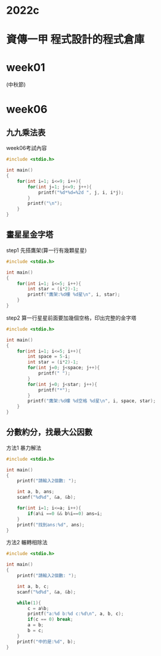 # 2022c  
# 資傳一甲 程式設計的程式倉庫

# week01
(中秋節)

# week06
## 九九乘法表
week06考試內容
```cpp
#include <stdio.h>

int main()
{
	for(int i=1; i<=9; i++){
		for(int j=1; j<=9; j++){
			printf("%d*%d=%2d ", j, i, i*j);
		}
		printf("\n");
	}
}
```
## 畫星星金字塔
step1 先搭鷹架(算一行有幾顆星星)
```cpp
#include <stdio.h>

int main()
{
    for(int i=1; i<=5; i++){
        int star = (i*2)-1;
        printf("鷹架:%d樓 %d星\n", i, star);
    }
}
```
step2 算一行星星前面要加幾個空格，印出完整的金字塔
```cpp
#include <stdio.h>

int main()
{
    for(int i=1; i<=5; i++){
        int space = 5-i;
        int star = (i*2)-1;
        for(int j=0; j<space; j++){
            printf(" ");
        }
        for(int j=0; j<star; j++){
            printf("*");
        }
        printf("鷹架:%d樓 %d空格 %d星\n", i, space, star);
    }
}
```
## 分數約分，找最大公因數
方法1 暴力解法
```cpp
#include <stdio.h>

int main()
{
    printf("請輸入2個數: ");

    int a, b, ans;
    scanf("%d%d", &a, &b);

    for(int i=1; i<=a; i++){
        if(a%i ==0 && b%i==0) ans=i;
    }
    printf("找到ans:%d", ans);
}
```
方法2 輾轉相除法
```cpp
#include <stdio.h>

int main()
{
    printf("請輸入2個數: ");

    int a, b, c;
    scanf("%d%d", &a, &b);

    while(1){
        c = a%b;
        printf("a:%d b:%d c:%d\n", a, b, c);
        if(c == 0) break;
        a = b;
        b = c;
    }
    printf("中的是:%d", b);
}
```
